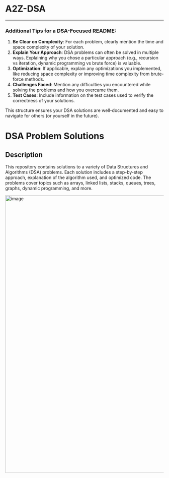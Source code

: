 # A2Z-DSA

---

### Additional Tips for a DSA-Focused README:
1. **Be Clear on Complexity**: For each problem, clearly mention the time and space complexity of your solution.
2. **Explain Your Approach**: DSA problems can often be solved in multiple ways. Explaining why you chose a particular approach (e.g., recursion vs iteration, dynamic programming vs brute force) is valuable.
3. **Optimization**: If applicable, explain any optimizations you implemented, like reducing space complexity or improving time complexity from brute-force methods.
4. **Challenges Faced**: Mention any difficulties you encountered while solving the problems and how you overcame them.
5. **Test Cases**: Include information on the test cases used to verify the correctness of your solutions.

This structure ensures your DSA solutions are well-documented and easy to navigate for others (or yourself in the future).



# DSA Problem Solutions

## Description
This repository contains solutions to a variety of Data Structures and Algorithms (DSA) problems. Each solution includes a step-by-step approach, explanation of the algorithm used, and optimized code. The problems cover topics such as arrays, linked lists, stacks, queues, trees, graphs, dynamic programming, and more.




<img width="881" alt="image" src="https://github.com/user-attachments/assets/e57bf1a5-aaa5-49b3-8899-165635bb3ed1">
